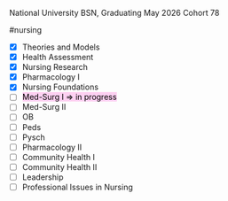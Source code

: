 National University
BSN, Graduating May 2026
Cohort 78

#nursing 

- [x] Theories and Models
- [x] Health Assessment
- [x] Nursing Research
- [x] Pharmacology I
- [x] Nursing Foundations
- [ ] <mark style="background: #FFB8EBA6;">Med-Surg I => in progress</mark>
- [ ] Med-Surg II
- [ ] OB
- [ ] Peds
- [ ] Pysch
- [ ] Pharmacology II
- [ ] Community Health I
- [ ] Community Health II
- [ ] Leadership
- [ ] Professional Issues in Nursing